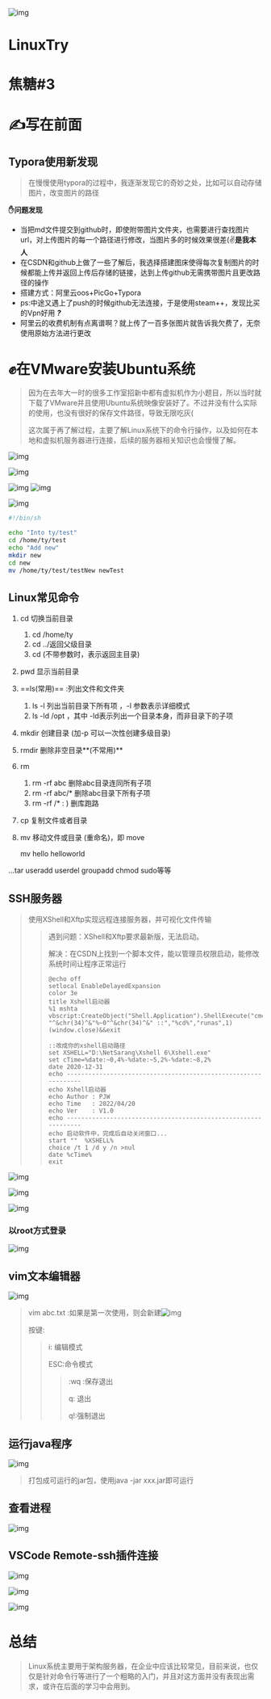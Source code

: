 ![img](https://badgen.net/badge/焦糖招新3/Linux/blue?icon=github)
# LinuxTry
# 焦糖#3
# &#x270d;写在前面

## Typora使用新发现

> 在慢慢使用typora的过程中，我逐渐发现它的奇妙之处，比如可以自动存储图片，改变图片的路径

**&#x270b;问题发现**

* 当把md文件提交到github时，即使附带图片文件夹，也需要进行查找图片url，对上传图片的每一个路径进行修改，当图片多的时候效果很差(&#x270c;**是我本人**
* 在CSDN和github上做了一些了解后，我选择搭建图床使得每次复制图片的时候都能上传并返回上传后存储的链接，达到上传github无需携带图片且更改路径的操作
* 搭建方式：阿里云oos+PicGo+Typora
* ps:中途又遇上了push的时候github无法连接，于是使用steam++，发现比买的Vpn好用 ***?***
* 阿里云的收费机制有点离谱啊？就上传了一百多张图片就告诉我欠费了，无奈使用原始方法进行更改

# &#x270a;在VMware安装Ubuntu系统

> 因为在去年大一时的很多工作室招新中都有虚拟机作为小题目，所以当时就下载了VMware并且使用Ubuntu系统映像安装好了。不过并没有什么实际的使用，也没有很好的保存文件路径，导致无限吃灰(
>
> 这次属于再了解过程，主要了解Linux系统下的命令行操作，以及如何在本地和虚拟机服务器进行连接，后续的服务器相关知识也会慢慢了解。

![img](https://github.com/Trae1ounG/LinuxTry/blob/master/Linux.assets/image-20220908092816357.png)

![img](https://github.com/Trae1ounG/LinuxTry/blob/master/Linux.assets/image-20220908092832104.png)

![img](https://github.com/Trae1ounG/LinuxTry/blob/master/Linux.assets/image-20220908113956016.png)
![img](https://github.com/Trae1ounG/LinuxTry/blob/master/Linux.assets/image-20220908114107855.png)

![img](https://github.com/Trae1ounG/LinuxTry/blob/master/Linux.assets/image-20220908114126474.png)

```sh
#!/bin/sh

echo "Into ty/test"
cd /home/ty/test
echo "Add new"
mkdir new
cd new
mv /home/ty/test/testNew newTest 

```

## Linux常见命令

1. cd 切换当前目录 

   1. cd /home/ty 
   2. cd ../返回父级目录
   3. cd (不带参数时，表示返回主目录)

2. pwd 显示当前目录

3. ==ls(常用)== :列出文件和文件夹

   1. ls -l 列出当前目录下所有项 ，-l 参数表示详细模式
   2. ls -ld /opt ，其中 -ld表示列出一个目录本身，而非目录下的子项

4. mkdir 创建目录 (加-p 可以一次性创建多级目录)

5. rmdir 删除非空目录**(不常用)**

6. rm 

   1. rm -rf abc 删除abc目录连同所有子项
   2. rm -rf abc/* 删除abc目录下所有子项
   3. rm -rf /*  : ) 删库跑路

7. cp 复制文件或者目录

8. mv 移动文件或目录 (重命名)，即 move 

   mv hello helloworld

...tar useradd userdel groupadd chmod sudo等等

## SSH服务器

> 使用XShell和Xftp实现远程连接服务器，并可视化文件传输
>
> > 遇到问题：XShell和Xftp要求最新版，无法启动。
> >
> > 解决：在CSDN上找到一个脚本文件，能以管理员权限启动，能修改系统时间让程序正常运行
> >
> > ````shell
> > @echo off
> > setlocal EnableDelayedExpansion
> > color 3e
> > title Xshell启动器
> > %1 mshta vbscript:CreateObject("Shell.Application").ShellExecute("cmd.exe","/c "^&chr(34)^&"%~0"^&chr(34)^&" ::","%cd%","runas",1)(window.close)&&exit
> > 
> > ::改成你的xshell启动路径
> > set XSHELL="D:\NetSarang\Xshell 6\Xshell.exe"
> > set cTime=%date:~0,4%-%date:~5,2%-%date:~8,2%
> > date 2020-12-31
> > echo ---------------------------------------------------------------
> > echo Xshell启动器
> > echo Author	: PJW
> > echo Time	: 2022/04/20
> > echo Ver	: V1.0
> > echo ---------------------------------------------------------------
> > echo 启动软件中，完成后自动关闭窗口...
> > start ""  %XSHELL%
> > choice /t 1 /d y /n >nul
> > date %cTime%
> > exit
> > 
> > ````

![img](https://github.com/Trae1ounG/LinuxTry/blob/master/Linux.assets/image-20220908135702170.png)

![img](https://github.com/Trae1ounG/LinuxTry/blob/master/Linux.assets/image-20220908141727825.png)

![img](https://github.com/Trae1ounG/LinuxTry/blob/master/Linux.assets/image-20220908141901361.png)

### 以root方式登录

![img](https://github.com/Trae1ounG/LinuxTry/blob/master/Linux.assets/image-20220908144628066.png)

## vim文本编辑器

![img](https://github.com/Trae1ounG/LinuxTry/blob/master/Linux.assets/image-20220908144859312.png)

> vim abc.txt :如果是第一次使用，则会新建![img](https://github.com/Trae1ounG/LinuxTry/blob/master/Linux.assets/image-20220908144859312.png)
>
> 按键:
>
> > i: 编辑模式
> >
> > ESC:命令模式
> >
> > > :wq :保存退出
> > >
> > > q: 退出
> > >
> > > q!:强制退出

## 运行java程序

![img](https://github.com/Trae1ounG/LinuxTry/blob/master/Linux.assets/image-20220908151747990.png)

> 打包成可运行的jar包，使用java -jar xxx.jar即可运行

## 查看进程

![img](https://github.com/Trae1ounG/LinuxTry/blob/master/Linux.assets/image-20220908154350860.png)

## VSCode Remote-ssh插件连接

![img](https://github.com/Trae1ounG/LinuxTry/blob/master/Linux.assets/image-20220908155950621.png)

![img](https://github.com/Trae1ounG/LinuxTry/blob/master/Linux.assets/image-20220908160246965.png)

![img](https://github.com/Trae1ounG/LinuxTry/blob/master/Linux.assets/image-20220908161241321.png)

# 总结

> Linux系统主要用于架构服务器，在企业中应该比较常见，目前来说，也仅仅是针对命令行等进行了一个粗略的入门，并且对这方面并没有表现出需求，或许在后面的学习中会用到。

